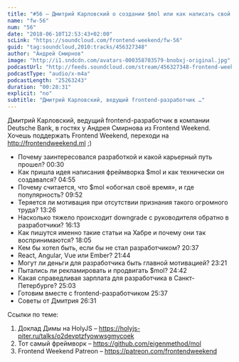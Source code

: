 ```yaml
---
title: "#56 – Дмитрий Карловский о создании $mol или как написать свой нишевый фреймворк"
name: "fw-56"
num: "56"
date: "2018-06-10T12:53:43+02:00"
scLink: "https://soundcloud.com/frontend-weekend/fw-56"
guid: "tag:soundcloud,2010:tracks/456327348"
author: "Андрей Смирнов"
image: "http://i1.sndcdn.com/avatars-000358703579-bnobxj-original.jpg"
podcastUrl: "http://feeds.soundcloud.com/stream/456327348-frontend-weekend-fw-56.m4a"
podcastType: "audio/x-m4a"
podcastLength: "25263243"
duration: "00:28:31"
explicit: "no"
subtitle: "Дмитрий Карловский, ведущий frontend-разработчик …"
---
```

Дмитрий Карловский, ведущий frontend-разработчик в компании Deutsche Bank, в гостях у Андрея Смирнова из Frontend Weekend. Хочешь поддержать Frontend Weekend, переходи на http://frontendweekend.ml ;)

- Почему заинтересовался разработкой и какой карьерный путь прошел? 00:30
- Как пришла идея написания фреймворка $mol и как технически он создавался? 04:55
- Почему считается, что $mol «обогнал своё время», и где популярность? 09:52
- Теряется ли мотивация при отсутствии признания такого огромного труда? 13:26
- Насколько тяжело происходит downgrade с руководителя обратно в разработчики? 16:13
- Как пишутся именно такие статьи на Хабре и почему они так воспринимаются? 18:05
- Кем бы хотел быть, если бы не стал разработчиком? 20:37
- React, Angular, Vue или Ember? 21:44
- Могут ли деньги для разработчика быть главной мотивацией? 23:21
- Пытались ли рекламировать и продвигать $mol? 24:42
- Какая справедливая зарплата для разработчика в Санкт-Петербурге? 25:03
- Готовим вместе с frontend-разработчиком 25:37
- Советы от Дмитрия 26:31

Ссылки по теме:
1) Доклад Димы на HolyJS – https://holyjs-piter.ru/talks/o2devptzfyowwsgmycoek
2) Тот самый фреймворк – https://github.com/eigenmethod/mol
3) Frontend Weekend Patreon – https://patreon.com/frontendweekend